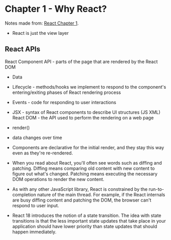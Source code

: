 # Chapter 1 - Why React?

Notes made from: [React Chapter 1](https://learning.oreilly.com/library/view/react-and-react/9781803231280/B18316_01_ePub.xhtml#_idParaDest-19).

- React is just the view layer

## React APIs

React Component API - parts of the page that are rendered by the React DOM

- Data
- Lifecycle - methods/hooks we implement to respond to the component's entering/exiting phases of React rendering process
- Events - code for responding to user interactions
- JSX - syntax of React components to describe UI structures (JS XML)
  React DOM - the API used to perform the rendering on a web page
- render()

- data changes over time
- Components are declarative for the initial render, and they stay this way even as they're re-rendered.
- When you read about React, you'll often see words such as diffing and patching. Diffing means comparing old content with new content to figure out what's changed. Patching means executing the necessary DOM operations to render the new content.

- As with any other JavaScript library, React is constrained by the run-to-completion nature of the main thread. For example, if the React internals are busy diffing content and patching the DOM, the browser can't respond to user input.
- React 18 introduces the notion of a state transition. The idea with state transitions is that the less important state updates that take place in your application should have lower priority than state updates that should happen immediately.

